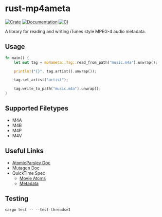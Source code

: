 # rust-mp4ameta
[![Crate](https://img.shields.io/crates/v/mp4ameta.svg)](https://crates.io/crates/mp4ameta)
[![Documentation](https://docs.rs/mp4ameta/badge.svg)](https://docs.rs/mp4ameta)
[![CI](https://github.com/Saecki/rust-mp4ameta/workflows/CI/badge.svg)](https://github.com/Saecki/rust-mp4ameta/actions?query=workflow%3ACI)

A library for reading and writing iTunes style MPEG-4 audio metadata.

## Usage
```rust
fn main() {
  	let mut tag = mp4ameta::Tag::read_from_path("music.m4a").unwrap();

  	println!("{}", tag.artist().unwrap());

  	tag.set_artist("artist");

  	tag.write_to_path("music.m4a").unwrap();
}
```

## Supported Filetypes
- M4A
- M4B
- M4P
- M4V

## Useful Links
- [AtomicParsley Doc](http://atomicparsley.sourceforge.net/mpeg-4files.html)
- [Mutagen Doc](https://mutagen.readthedocs.io/en/latest/api/mp4.html)
- QuickTime Spec
    - [Movie Atoms](https://developer.apple.com/library/archive/documentation/QuickTime/QTFF/QTFFChap2/qtff2.html)
    - [Metadata](https://developer.apple.com/library/archive/documentation/QuickTime/QTFF/Metadata/Metadata.html)

## Testing
```
cargo test -- --test-threads=1
```
